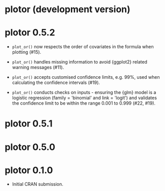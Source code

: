 # plotor (development version)

# plotor 0.5.2

* `plot_or()` now respects the order of covariates in the formula when plotting 
(#15).

* `plot_or()` handles missing information to avoid {ggplot2} related warning 
messages (#11).

* `plot_or()` accepts customised confidence limits, e.g. 99%, used when 
calculating the confidence intervals (#19).

* `plot_or()` conducts checks on inputs - ensuring the {glm} model is 
a logistic regression (family = 'binomial' and link = 'logit') and validates the
confidence limit to be within the range 0.001 to 0.999 (#22, #19).

# plotor 0.5.1

# plotor 0.5.0

# plotor 0.1.0

* Initial CRAN submission.
